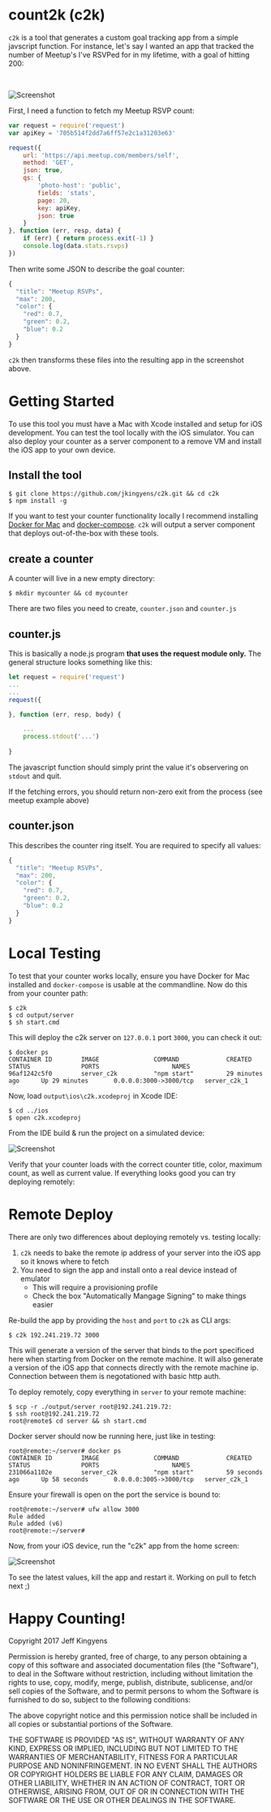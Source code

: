 # count2k (c2k)

`c2k` is a tool that generates a custom goal tracking app from a simple javscript function. For instance, let's say I wanted an app that tracked the number of Meetup's I've RSVPed for in my lifetime, with a goal of hitting 200:

<br>

![Screenshot](samples/meetup/screen.png)


First, I need a function to fetch my Meetup RSVP count: 

```javascript
var request = require('request')
var apiKey = '705b514f2dd7a6ff57e2c1a31203e63'

request({ 
    url: 'https://api.meetup.com/members/self',
    method: 'GET',
    json: true,
    qs: { 
        'photo-host': 'public',
        fields: 'stats',
        page: 20,
        key: apiKey,
        json: true
    }
}, function (err, resp, data) { 
    if (err) { return process.exit(-1) }
    console.log(data.stats.rsvps)
})
```

Then write some JSON to describe the goal counter:

```javascript
{
  "title": "Meetup RSVPs",
  "max": 200,
  "color": { 
    "red": 0.7,
    "green": 0.2,
    "blue": 0.2
  }
}
```

`c2k` then transforms these files into the resulting app in the screenshot above.

# Getting Started

To use this tool you must have a Mac with Xcode installed and setup for iOS development. You can test the tool locally with the iOS simulator. You can also deploy your counter as a server component to a remove VM and install the iOS app to your own device.

## Install the tool

    $ git clone https://github.com/jkingyens/c2k.git && cd c2k
    $ npm install -g

If you want to test your counter functionality locally I recommend installing [Docker for Mac](https://store.docker.com/editions/community/docker-ce-desktop-mac?tab=description) and [docker-compose](https://github.com/docker/compose/releases). `c2k` will output a server component that deploys out-of-the-box with these tools.

## create a counter

A counter will live in a new empty directory:

    $ mkdir mycounter && cd mycounter

There are two files you need to create, `counter.json` and `counter.js`

## counter.js 

This is basically a node.js program **that uses the request module only.** The general structure looks something like this:

```javascript
let request = require('request')
...
...
request({ 

}, function (err, resp, body) { 

    ...
    process.stdout('...')
    
}
```

The javascript function should simply print the value it's observering on `stdout` and quit.

If the fetching errors, you should return non-zero exit from the process (see meetup example above)

## counter.json 

This describes the counter ring itself. You are required to specify all values:

```javascript
{
  "title": "Meetup RSVPs",
  "max": 200,
  "color": { 
    "red": 0.7,
    "green": 0.2,
    "blue": 0.2
  }
}
```

# Local Testing

To test that your counter works locally, ensure you have Docker for Mac installed and `docker-compose` is usable at the commandline. Now do this from your counter path:

    $ c2k
    $ cd output/server
    $ sh start.cmd

This will deploy the c2k server on `127.0.0.1` port `3000`, you can check it out:

    $ docker ps
    CONTAINER ID        IMAGE               COMMAND             CREATED             STATUS              PORTS                    NAMES
    96af1242c5f0        server_c2k          "npm start"         29 minutes ago      Up 29 minutes       0.0.0.0:3000->3000/tcp   server_c2k_1

Now, load `output\ios\c2k.xcodeproj` in Xcode IDE: 

    $ cd ../ios
    $ open c2k.xcodeproj

From the IDE build & run the project on a simulated device:

![Screenshot](build.png)

Verify that your counter loads with the correct counter title, color, maximum count, as well as current value. If everything looks good you can try deploying remotely:

# Remote Deploy

There are only two differences about deploying remotely vs. testing locally:

1. `c2k` needs to bake the remote ip address of your server into the iOS app so it knows where to fetch
2. You need to sign the app and install onto a real device instead of emulator
    * This will require a provisioning profile
    * Check the box "Automatically Mangage Signing" to make things easier

Re-build the app by providing the `host` and `port` to `c2k` as CLI args:

    $ c2k 192.241.219.72 3000

This will generate a version of the server that binds to the port specificed here when starting from Docker on the remote machine. It will also generate a version of the iOS app that connects directly with the remote machine ip. Connection between them is negotationed with basic http auth.

To deploy remotely, copy everything in `server` to your remote machine:

    $ scp -r ./output/server root@192.241.219.72:
    $ ssh root@192.241.219.72
    root@remote$ cd server && sh start.cmd

Docker server should now be running here, just like in testing:

    root@remote:~/server# docker ps
    CONTAINER ID        IMAGE               COMMAND             CREATED             STATUS              PORTS                    NAMES
    231066a1102e        server_c2k          "npm start"         59 seconds ago      Up 58 seconds       0.0.0.0:3005->3000/tcp   server_c2k_1

Ensure your firewall is open on the port the service is bound to:

    root@remote:~/server# ufw allow 3000
    Rule added
    Rule added (v6)
    root@remote:~/server# 

Now, from your iOS device, run the "c2k" app from the home screen: 

![Screenshot](samples/meetup/screen.png)

To see the latest values, kill the app and restart it. Working on pull to fetch next ;) 

# Happy Counting!


Copyright 2017 Jeff Kingyens

Permission is hereby granted, free of charge, to any person obtaining a copy of this software and associated documentation files (the "Software"), to deal in the Software without restriction, including without limitation the rights to use, copy, modify, merge, publish, distribute, sublicense, and/or sell copies of the Software, and to permit persons to whom the Software is furnished to do so, subject to the following conditions:

The above copyright notice and this permission notice shall be included in all copies or substantial portions of the Software.

THE SOFTWARE IS PROVIDED "AS IS", WITHOUT WARRANTY OF ANY KIND, EXPRESS OR IMPLIED, INCLUDING BUT NOT LIMITED TO THE WARRANTIES OF MERCHANTABILITY, FITNESS FOR A PARTICULAR PURPOSE AND NONINFRINGEMENT. IN NO EVENT SHALL THE AUTHORS OR COPYRIGHT HOLDERS BE LIABLE FOR ANY CLAIM, DAMAGES OR OTHER LIABILITY, WHETHER IN AN ACTION OF CONTRACT, TORT OR OTHERWISE, ARISING FROM, OUT OF OR IN CONNECTION WITH THE SOFTWARE OR THE USE OR OTHER DEALINGS IN THE SOFTWARE.
